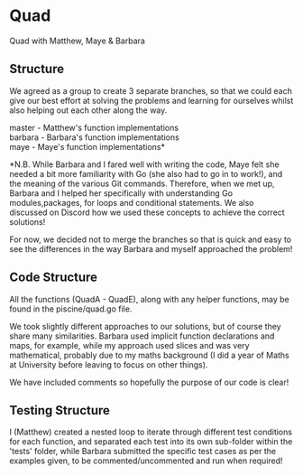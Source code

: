 # Quad

Quad with Matthew, Maye & Barbara

## Structure

We agreed as a group to create 3 separate branches, so that we could each
give our best effort at solving the problems and learning for ourselves whilst also helping out each
other along the way.

master - Matthew's function implementations\
barbara - Barbara's function implementations\
maye - Maye's function implementations*

*N.B. While Barbara and I fared well with writing the code, Maye felt she needed a bit more familiarity with Go (she also had to go in to work!), and the meaning of the various Git commands. Therefore, when we met up, Barbara and I helped her specifically with understanding Go modules,packages, for loops and conditional statements. We also discussed on Discord how we used these
concepts to achieve the correct solutions!

For now, we decided not to merge the branches so that is quick and easy to see the differences in
the way Barbara and myself approached the problem!

## Code Structure

All the functions (QuadA - QuadE), along with any helper functions, may be found in the piscine/quad.go file.

We took slightly different approaches to our solutions, but of course they share many similarities. Barbara used implicit function declarations and maps, for example, while my approach used slices and was very mathematical, probably due to my maths background (I did a year of Maths at University before leaving to focus on other things).

We have included comments so hopefully the purpose of our code is clear!

## Testing Structure

I (Matthew) created a nested loop to iterate through different test conditions for each function,
and separated each test into its own sub-folder within the 'tests' folder, while Barbara submitted
the specific test cases as per the examples given, to be commented/uncommented and run when required!
